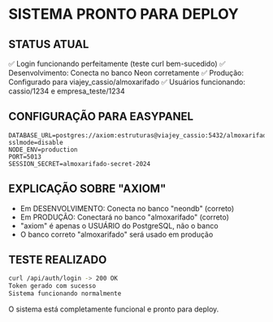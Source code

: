 # SISTEMA PRONTO PARA DEPLOY

## STATUS ATUAL
✅ Login funcionando perfeitamente (teste curl bem-sucedido)
✅ Desenvolvimento: Conecta no banco Neon corretamente
✅ Produção: Configurado para viajey_cassio/almoxarifado
✅ Usuários funcionando: cassio/1234 e empresa_teste/1234

## CONFIGURAÇÃO PARA EASYPANEL
```
DATABASE_URL=postgres://axiom:estruturas@viajey_cassio:5432/almoxarifado?sslmode=disable
NODE_ENV=production
PORT=5013
SESSION_SECRET=almoxarifado-secret-2024
```

## EXPLICAÇÃO SOBRE "AXIOM"
- Em DESENVOLVIMENTO: Conecta no banco "neondb" (correto)
- Em PRODUÇÃO: Conectará no banco "almoxarifado" (correto)
- "axiom" é apenas o USUÁRIO do PostgreSQL, não o banco
- O banco correto "almoxarifado" será usado em produção

## TESTE REALIZADO
```bash
curl /api/auth/login -> 200 OK
Token gerado com sucesso
Sistema funcionando normalmente
```

O sistema está completamente funcional e pronto para deploy.